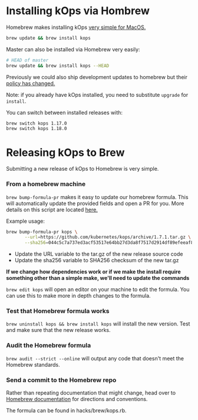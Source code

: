# Installing kOps via Hombrew

Homebrew makes installing kOps [very simple for MacOS.](../install.md)
```bash
brew update && brew install kops
```

Master can also be installed via Homebrew very easily:
```bash
# HEAD of master
brew update && brew install kops --HEAD
```

Previously we could also ship development updates to homebrew but their [policy has changed.](https://github.com/Homebrew/brew/pull/5060#issuecomment-428149176)

Note: if you already have kOps installed, you need to substitute `upgrade` for `install`.

You can switch between installed releases with:
```bash
brew switch kops 1.17.0
brew switch kops 1.18.0
```

# Releasing kOps to Brew

Submitting a new release of kOps to Homebrew is very simple.

### From a homebrew machine

`brew bump-formula-pr` makes it easy to update our homebrew formula.
This will automatically update the provided fields and open a PR for you.
More details on this script are located [here.](https://github.com/Homebrew/brew/blob/master/Library/Homebrew/dev-cmd/bump-formula-pr.rb)

Example usage:
```bash
brew bump-formula-pr kops \
       --url=https://github.com/kubernetes/kops/archive/1.7.1.tar.gz \
       --sha256=044c5c7a737ed3acf53517e64bb27d3da8f7517d2914df89efeeaf84bc8a722a
```

* Update the URL variable to the tar.gz of the new release source code
* Update the sha256 variable to SHA256 checksum of the new tar.gz

**If we change how dependencies work or if we make the install require something other than a simple make, we'll need to update the commands**

```brew edit kops``` will open an editor on your machine to edit the formula.
You can use this to make more in depth changes to the formula.

### Test that Homebrew formula works
```brew uninstall kops && brew install kops``` will install the new version.
Test and make sure that the new release works.

### Audit the Homebrew formula
```brew audit --strict --online``` will output any code that doesn't meet the Homebrew standards.

### Send a commit to the Homebrew repo

Rather than repeating documentation that might change, head over to
[Homebrew documentation](https://github.com/Homebrew/brew/blob/master/docs/Formula-Cookbook.md#commit)
for directions and conventions.


The formula can be found in hacks/brew/kops.rb.
